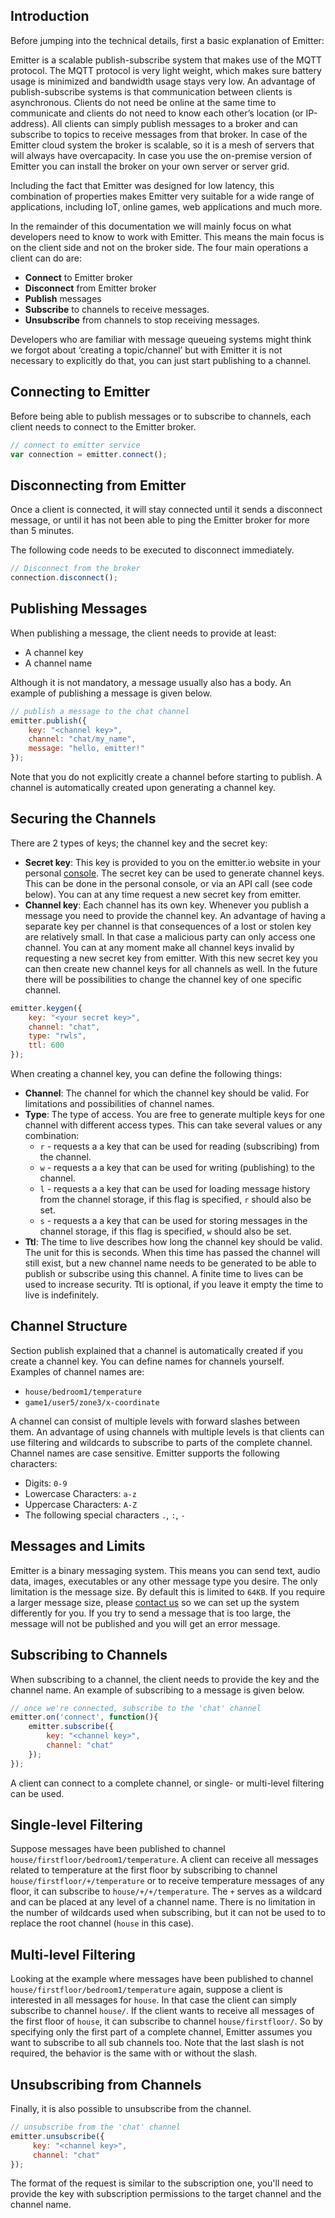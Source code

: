 ## Introduction

Before jumping into the technical details, first a basic explanation of Emitter:

Emitter is a scalable publish-subscribe system that makes use of the MQTT protocol. The MQTT protocol is very light weight, which makes sure battery usage is minimized and bandwidth usage stays very low. An advantage of publish-subscribe systems is that communication between clients is asynchronous. Clients do not need be online at the same time to communicate and clients do not need to know each other’s location (or IP-address). All clients can simply publish messages to a broker and can subscribe to topics to receive messages from that broker. In case of the Emitter cloud system the broker is scalable, so it is a mesh of servers that will always have overcapacity. In case you use the on-premise version of Emitter you can install the broker on your own server or server grid. 

Including the fact that Emitter was designed for low latency, this combination of properties makes Emitter very suitable for a wide range of applications, including IoT, online games, web applications and much more.

In the remainder of this documentation we will mainly focus on what developers need to know to work with Emitter. This means the main focus is on the client side and not on the broker side. The four main operations a client can do are:

* **Connect** to Emitter broker
* **Disconnect** from Emitter broker
* **Publish** messages
* **Subscribe** to channels to receive messages.
* **Unsubscribe** from channels to stop receiving messages.

Developers who are familiar with message queueing systems might think we forgot about ‘creating a topic/channel’ but with Emitter it is not necessary to explicitly do that, you can just start publishing to a channel.

## Connecting to Emitter

Before being able to publish messages or to subscribe to channels, each client needs to connect to the Emitter broker. 

```javascript
// connect to emitter service
var connection = emitter.connect();
```

## Disconnecting from Emitter

Once a client is connected, it will stay connected until it sends a disconnect message, or until it has not been able to ping the Emitter broker for more than 5 minutes.   

The following code needs to be executed to disconnect immediately. 

```javascript
// Disconnect from the broker
connection.disconnect();
```

## Publishing Messages

When publishing a message, the client needs to provide at least:
* A channel key
* A channel name

Although it is not mandatory, a message usually also has a body. An example of publishing a message is given below.

```javascript
// publish a message to the chat channel
emitter.publish({
    key: "<channel key>",
    channel: "chat/my_name",
    message: "hello, emitter!"
});
```

Note that you do not explicitly create a channel before starting to publish. A channel is automatically created upon generating a channel key.

## Securing the Channels

There are 2 types of keys; the channel key and the secret key:
* **Secret key**: This key is provided to you on the emitter.io website in your personal [console](/login). The secret key can be used to generate channel keys. This can be done in the personal console, or via an API call (see code below). You can at any time request a new secret key from emitter.
* **Channel key**: Each channel has its own key. Whenever you publish a message you need to provide the channel key. An advantage of having a separate key per channel is that consequences of a lost or stolen key are relatively small. In that case a malicious party can only access one channel. You can at any moment make all channel keys invalid by requesting a new secret key from emitter. With this new secret key you can then create new channel keys for all channels as well. In the future there will be possibilities to change the channel key of one specific channel.

```javascript
emitter.keygen({
	key: "<your secret key>",
	channel: "chat",
	type: "rwls",
	ttl: 600
}); 
```

When creating a channel key, you can define the following things:
* **Channel**: The channel for which the channel key should be valid. For limitations and possibilities of channel names.
* **Type**: The type of access. You are free to generate multiple keys for one channel with different access types. This can take several values or any combination:
    * `r` - requests a a key that can be used for reading (subscribing) from the channel.
    * `w` - requests a a key that can be used for writing (publishing) to the channel.
    * `l` - requests a a key that can be used for loading message history from the channel storage, if this flag is specified, `r` should also be set.
    * `s` - requests a a key that can be used for storing messages in the channel storage, if this flag is specified, `w` should also be set.
* **Ttl**: The time to live describes how long the channel key should be valid. The unit for this is seconds. When this time has passed the channel will still exist, but a new channel name needs to be generated to be able to publish or subscribe using this channel. A finite time to lives can be used to increase security. Ttl is optional, if you leave it empty the time to live is indefinitely. 

## Channel Structure

Section publish explained that a channel is automatically created if you create a channel key. You can define names for channels yourself. Examples of channel names are:
* `house/bedroom1/temperature`
* `game1/user5/zone3/x-coordinate`

A channel can consist of multiple levels with forward slashes between them. An advantage of using channels with multiple levels is that clients can use filtering and wildcards to subscribe to parts of the complete channel. Channel names are case sensitive. Emitter supports the following characters:
* Digits: `0-9`
* Lowercase Characters: `a-z`
* Uppercase Characters: `A-Z`
* The following special characters `.`, `:`, `-`

## Messages and Limits

Emitter is a binary messaging system. This means you can send text, audio data, images, executables or any other message type you desire. The only limitation is the message size. By default this is limited to `64KB`. If you require a larger message size, please [contact us](/contact) so we can set up the system differently for you. If you try to send a message that is too large, the message will not be published and you will get an error message.

## Subscribing to Channels

When subscribing to a channel, the client needs to provide the key and the channel name. An example of subscribing to a message is given below.

```javascript
// once we're connected, subscribe to the 'chat' channel
emitter.on('connect', function(){
    emitter.subscribe({
        key: "<channel key>",
        channel: "chat"
    });
});
```

A client can connect to a complete channel, or single- or multi-level filtering can be used.

## Single-level Filtering 

Suppose messages have been published to channel `house/firstfloor/bedroom1/temperature`. A client can receive all messages related to temperature at the first floor by subscribing to channel `house/firstfloor/+/temperature` or to receive temperature messages of any floor, it can subscribe to `house/+/+/temperature`. The `+` serves as a wildcard and can be placed at any level of a channel name. There is no limitation in the number of wildcards used when subscribing, but it can not be used to to replace the root channel (`house` in this case).

##  Multi-level Filtering
Looking at the example where messages have been published to channel `house/firstfloor/bedroom1/temperature` again, suppose a client is interested in all messages for `house`. In that case the client can simply subscribe to channel `house/`. If the client wants to receive all messages of the first floor of `house`, it can subscribe to channel `house/firstfloor/`. So by specifying only the first part of a complete channel, Emitter assumes you want to subscribe to all sub channels too. Note that the last slash is not required, the behavior is the same with or without the slash.


## Unsubscribing from Channels

Finally, it is also possible to unsubscribe from the channel. 

```javascript
// unsubscribe from the 'chat' channel
emitter.unsubscribe({
     key: "<channel key>",
     channel: "chat"
});
```

The format of the request is similar to the subscription one, you'll need to provide the key with subscription permissions to the target channel and the channel name.